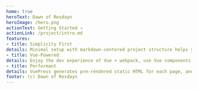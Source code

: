 ```yaml
---
home: true
heroText: Dawn of Resdayn
heroImage: /hero.png
actionText: Getting Started →
actionLink: /project/intro.md
features:
- title: Simplicity First
details: Minimal setup with markdown-centered project structure helps you focus on writing.
- title: Vue-Powered
details: Enjoy the dev experience of Vue + webpack, use Vue components in markdown, and develop custom themes with Vue.
- title: Performant
details: VuePress generates pre-rendered static HTML for each page, and runs as an SPA once a page is loaded
footer: (c) Dawn of Resdayn
---
```

